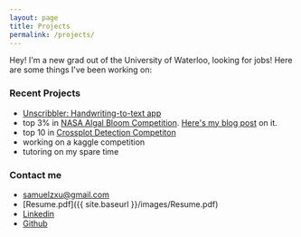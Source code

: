 ```yaml
---
layout: page
title: Projects
permalink: /projects/
---
```


Hey! I'm a new grad out of the University of Waterloo, looking for jobs! Here are some things I've been working on: 

### Recent Projects

- [Unscribbler: Handwriting-to-text app](https://board.samuelxu.com)
- top 3% in [NASA Algal Bloom Competition](https://www.drivendata.org/competitions/143/tick-tick-bloom/). [Here's my blog post](https://samuelzxu.github.io/NASA-Algal-Bloom-Data-Science-Challenge/) on it.
- top 10 in [Crossplot Detection Competiton](https://xeek.ai/challenges/locate-plot-markers)
- working on a kaggle competition
- tutoring on my spare time

### Contact me

- [samuelzxu@gmail.com](mailto:samuelzxu@gmail.com)
- [Resume.pdf]({{ site.baseurl }}/images/Resume.pdf)
- [Linkedin](https://linkedin.com/in/samuelzicongxu)
- [Github](https://github.com/samuelzxu)